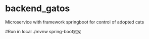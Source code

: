 # backend_gatos
Microservice with framework springboot for control of adopted cats

#Run in local
./mvnw spring-boot🇧🇳
